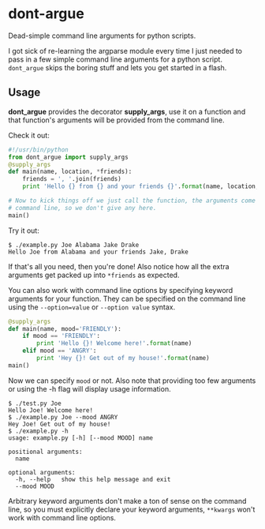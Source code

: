 # dont-argue
Dead-simple command line arguments for python scripts.

I got sick of re-learning the argparse module every time I just needed to pass
in a few simple command line arguments for a python script. `dont_argue` skips
the boring stuff and lets you get started in a flash.

## Usage

**dont\_argue** provides the decorator **supply\_args**, use it on a function
and that function's arguments will be provided from the command line.

Check it out:
```python
#!/usr/bin/python
from dont_argue import supply_args
@supply_args
def main(name, location, *friends):
    friends = ', '.join(friends)
    print 'Hello {} from {} and your friends {}'.format(name, location, friends)

# Now to kick things off we just call the function, the arguments come from the
# command line, so we don't give any here.
main()
```

Try it out:
```
$ ./example.py Joe Alabama Jake Drake
Hello Joe from Alabama and your friends Jake, Drake
```
If that's all you need, then you're done! Also notice how all the extra
arguments get packed up into `*friends` as expected.

You can also work with command line options by specifying keyword arguments for
your function. They can be specified on the command line using the
`--option=value` or `--option value` syntax.
```python
@supply_args
def main(name, mood='FRIENDLY'):
    if mood == 'FRIENDLY':
        print 'Hello {}! Welcome here!'.format(name)
    elif mood == 'ANGRY':
        print 'Hey {}! Get out of my house!'.format(name)
main()
```

Now we can specify `mood` or not. Also note that providing too few arguments or
using the -h flag will display usage information.
```
$ ./test.py Joe
Hello Joe! Welcome here!
$ ./example.py Joe --mood ANGRY
Hey Joe! Get out of my house!
$ ./example.py -h
usage: example.py [-h] [--mood MOOD] name

positional arguments:
  name

optional arguments:
  -h, --help   show this help message and exit
  --mood MOOD
```

Arbitrary keyword arguments don't make a ton of sense on the command line, so
you must explicitly declare your keyword arguments, `**kwargs` won't work with
command line options.
